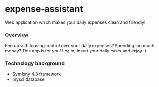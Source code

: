 # expense-assistant
Web application which makes your daily expenses clean and friendly!

### Overview
Fed up with loosing control over your daily expenses? Spending too much money? This app is for you! Log in, insert your daily costs and enjoy :)
### Technology background
* Symfony 4.3 framework
* mysql database